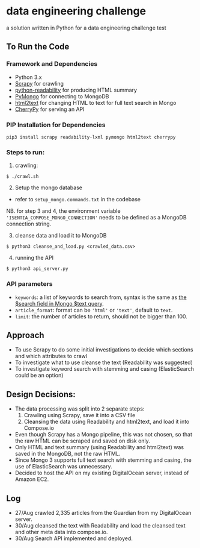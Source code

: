 # data engineering challenge

a solution written in Python for a data engineering challenge test

## To Run the Code

### Framework and Dependencies
* Python 3.x
* [Scrapy](http://scrapy.org/) for crawling
* [python-readability](https://github.com/buriy/python-readability) for producing HTML summary
* [PyMongo](https://api.mongodb.com/python/current/) for connecting to MongoDB
* [html2text](https://pypi.python.org/pypi/html2text) for changing HTML to text for full text search in Mongo
* [CherryPy](http://www.cherrypy.org/) for serving an API

### PIP Installation for Dependencies
```
pip3 install scrapy readability-lxml pymongo html2text cherrypy
```

### Steps to run:

1. crawling:
```
$ ./crawl.sh
```

2. Setup the mongo database

* refer to ```setup_mongo.commands.txt``` in the codebase


NB. for step 3 and 4, the environment variable ```
'ISENTIA_COMPOSE_MONGO_CONNECTION'``` needs to be defined as a MongoDB connection string.

3. cleanse data and load it to MongoDB

```
$ python3 cleanse_and_load.py <crawled_data.csv>
```

4. running the API
```
$ python3 api_server.py
```

### API parameters

* ```keywords```: a list of keywords to search from, syntax is the same as [the $search field in Mongo $text query](https://docs.mongodb.com/manual/reference/operator/query/text/#behavior).
* ```article_format```: format can be `'html'` or `'text'`, default to ```text```.
* ```limit```: the number of articles to return, should not be bigger than 100.


## Approach
* To use Scrapy to do some initial investigations to decide which sections and which attributes to crawl
* To investigate what to use cleanse the text (Readability was suggested)
* To investigate keyword search with stemming and casing (ElasticSearch could be an option)


## Design Decisions:
* The data processing was split into 2 separate steps:
    1. Crawling using Scrapy, save it into a CSV file
    2. Cleansing the data using Readability and html2text, and load it into Compose.io
* Even though Scrapy has a Mongo pipeline, this was not chosen, so that the raw HTML can be scraped and saved on disk
only.
* Only HTML and text summary (using Readability and html2text) was saved in the MongoDB, not the raw HTML.
* Since Mongo 3 supports full text search with stemming and casing, the use of ElasticSearch was unnecessary.
* Decided to host the API on my existing DigitalOcean server, instead of Amazon EC2.

## Log
* 27/Aug crawled 2,335 articles from the Guardian from my DigitalOcean server.
* 30/Aug cleansed the text with Readability and load the cleansed text and other meta data into compose.io.
* 30/Aug Search API implemented and deployed.